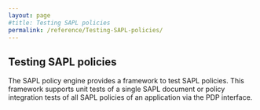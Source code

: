 ```yaml
---
layout: page
#title: Testing SAPL policies
permalink: /reference/Testing-SAPL-policies/
---
```


## Testing SAPL policies

The SAPL policy engine provides a framework to test SAPL policies. This framework supports unit tests of a single SAPL document or policy integration tests of all SAPL policies of an application via the PDP interface.